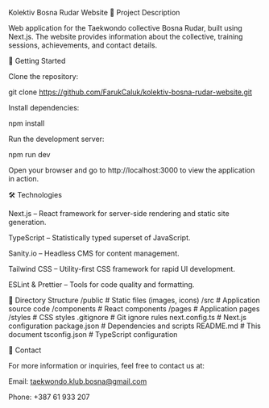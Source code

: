 Kolektiv Bosna Rudar Website
📌 Project Description

Web application for the Taekwondo collective Bosna Rudar, built using Next.js.
The website provides information about the collective, training sessions, achievements, and contact details.

🚀 Getting Started

Clone the repository:

git clone https://github.com/FarukCaluk/kolektiv-bosna-rudar-website.git


Install dependencies:

npm install


Run the development server:

npm run dev


Open your browser and go to http://localhost:3000
 to view the application in action.

🛠️ Technologies

Next.js – React framework for server-side rendering and static site generation.

TypeScript – Statistically typed superset of JavaScript.

Sanity.io – Headless CMS for content management.

Tailwind CSS – Utility-first CSS framework for rapid UI development.

ESLint & Prettier – Tools for code quality and formatting.

📁 Directory Structure
/public        # Static files (images, icons)
/src           # Application source code
  /components  # React components
  /pages       # Application pages
  /styles      # CSS styles
.gitignore     # Git ignore rules
next.config.ts # Next.js configuration
package.json   # Dependencies and scripts
README.md      # This document
tsconfig.json  # TypeScript configuration

💬 Contact

For more information or inquiries, feel free to contact us at:

Email: taekwondo.klub.bosna@gmail.com

Phone: +387 61 933 207
